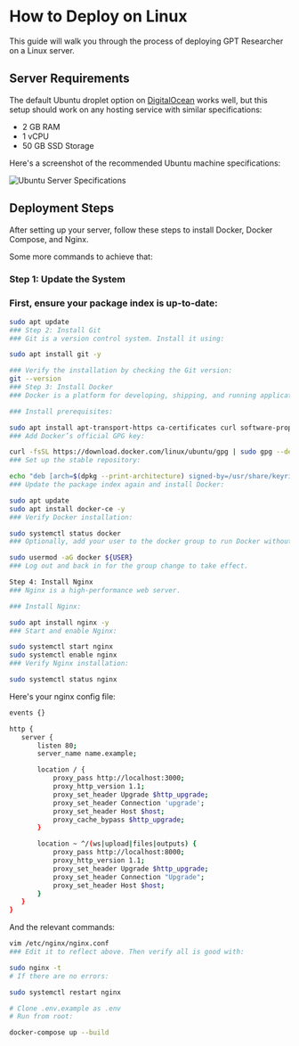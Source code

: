 # How to Deploy on Linux

This guide will walk you through the process of deploying GPT Researcher on a Linux server.

## Server Requirements

The default Ubuntu droplet option on [DigitalOcean](https://m.do.co/c/1a2af257efba) works well, but this setup should work on any hosting service with similar specifications:

- 2 GB RAM
- 1 vCPU
- 50 GB SSD Storage

Here's a screenshot of the recommended Ubuntu machine specifications:

![Ubuntu Server Specifications](https://cdn.discordapp.com/attachments/1129340110916288553/1262372662299070504/Screen_Shot_2024-07-15_at_14.32.01.png?ex=66cf0c28&is=66cdbaa8&hm=c1798d9c37de585dc7df8558e92545144e31a2407d8a181cac7e8c16059fdcd6&)

## Deployment Steps

After setting up your server, follow these steps to install Docker, Docker Compose, and Nginx.


Some more commands to achieve that:

### Step 1: Update the System
### First, ensure your package index is up-to-date:

```bash
sudo apt update
### Step 2: Install Git
### Git is a version control system. Install it using:

sudo apt install git -y

### Verify the installation by checking the Git version:
git --version
### Step 3: Install Docker
### Docker is a platform for developing, shipping, and running applications inside containers.

### Install prerequisites:

sudo apt install apt-transport-https ca-certificates curl software-properties-common -y
### Add Docker’s official GPG key:

curl -fsSL https://download.docker.com/linux/ubuntu/gpg | sudo gpg --dearmor -o /usr/share/keyrings/docker-archive-keyring.gpg
### Set up the stable repository:

echo "deb [arch=$(dpkg --print-architecture) signed-by=/usr/share/keyrings/docker-archive-keyring.gpg] https://download.docker.com/linux/ubuntu $(lsb_release -cs) stable" | sudo tee /etc/apt/sources.list.d/docker.list > /dev/null
### Update the package index again and install Docker:

sudo apt update
sudo apt install docker-ce -y
### Verify Docker installation:

sudo systemctl status docker
### Optionally, add your user to the docker group to run Docker without sudo:

sudo usermod -aG docker ${USER}
### Log out and back in for the group change to take effect.

Step 4: Install Nginx
### Nginx is a high-performance web server.

### Install Nginx:

sudo apt install nginx -y
### Start and enable Nginx:

sudo systemctl start nginx
sudo systemctl enable nginx
### Verify Nginx installation:

sudo systemctl status nginx
```

Here's your nginx config file:

```bash
events {}

http {
   server {
       listen 80;
       server_name name.example;

       location / {
           proxy_pass http://localhost:3000;
           proxy_http_version 1.1;
           proxy_set_header Upgrade $http_upgrade;
           proxy_set_header Connection 'upgrade';
           proxy_set_header Host $host;
           proxy_cache_bypass $http_upgrade;
       }

       location ~ ^/(ws|upload|files|outputs) {
           proxy_pass http://localhost:8000;
           proxy_http_version 1.1;
           proxy_set_header Upgrade $http_upgrade;
           proxy_set_header Connection "Upgrade";
           proxy_set_header Host $host;
       }
   }
}
```

And the relevant commands:


```bash
vim /etc/nginx/nginx.conf
### Edit it to reflect above. Then verify all is good with:

sudo nginx -t
# If there are no errors:

sudo systemctl restart nginx

# Clone .env.example as .env
# Run from root: 

docker-compose up --build

```